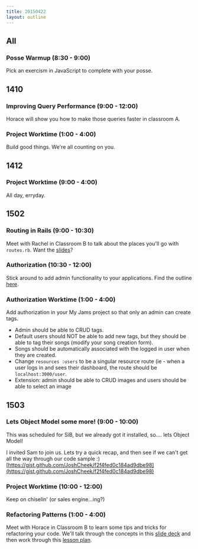 ```yaml
---
title: 20150422
layout: outline
---
```


## All

### Posse Warmup (8:30 - 9:00)

Pick an exercism in JavaScript to complete with your posse. 

## 1410

### Improving Query Performance (9:00 - 12:00)

Horace will show you how to make those queries faster in classroom A.

### Project Worktime (1:00 - 4:00)

Build good things. We're all counting on you.

## 1412

### Project Worktime (9:00 - 4:00)

All day, erryday.

## 1502

### Routing in Rails (9:00 - 10:30)

Meet with Rachel in Classroom B to talk about the places you'll go with `routes.rb`. Want the [slides](https://www.dropbox.com/s/qj6ud22t32f5u11/routing_in_rails.key?dl=0)?

### Authorization (10:30 - 12:00)

Stick around to add admin functionality to your applications. Find the outline [here](https://github.com/turingschool/lesson_plans/blob/master/ruby_02-web_applications_with_ruby/authorization.markdown). 

### Authorization Worktime (1:00 - 4:00)

Add authorization in your My Jams project so that only an admin can create tags. 

* Admin should be able to CRUD tags.
* Default users should NOT be able to add new tags, but they should be able to tag their songs (modify your song creation form). 
* Songs should be automatically associated with the logged in user when they are created. 
* Change `resources :users` to be a singular resource route (ie - when a user logs in and sees their dashboard, the route should be `localhost:3000/user`. 
* Extension: admin should be able to CRUD images and users should be able to select an image 

## 1503

### Lets Object Model some more! (9:00 - 10:00)

This was scheduled for SiB, but we already got it installed, so.... lets Object Model!

I invited Sam to join us.
Lets try a quick recap, and then see if we can't get all the way through our code sample :)
[https://gist.github.com/JoshCheek/f2f4fed0c184ad9dbe98](https://gist.github.com/JoshCheek/f2f4fed0c184ad9dbe98)


### Project Worktime (10:00 - 12:00)

Keep on chiselin' (or sales engine...ing?)

### Refactoring Patterns (1:00 - 4:00)

Meet with Horace in Classroom B to learn some tips and tricks for refactoring your code. We'll talk through the concepts in this [slide deck](https://www.dropbox.com/s/bv0bsoak0zu4xjm/Refactoring%20Patterns%20-%20Rachel%27s%20Version.key?dl=0) and then work through this [lesson plan](https://github.com/turingschool/lesson_plans/blob/master/ruby_01-object_oriented_programming_with_ruby/refactoring_patterns_part_two.markdown).
